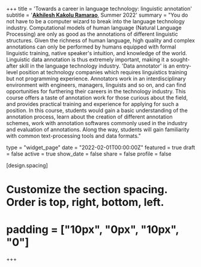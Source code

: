 +++
title = 'Towards a career in language technology: linguistic annotation'
subtitle = '[**Akhilesh Kakolu Ramarao**](https://slam.phil.hhu.de/authors/akhilesh/), Summer 2022'
summary = "You do not have to be a computer wizard to break into the language technology industry. Computational models of human language (Natural Language Processing) are only as good as the annotations of different linguistic structures. Given the richness of human language, high quality and complex annotations can only be performed by humans equipped with formal linguistic training, native speaker's intuition, and knowledge of the world. Linguistic data annotation is thus extremely important, making it a sought-after skill in the language technology industry. 'Data annotator' is an entry-level position at technology companies which requires linguistics training but not programming experience. Annotators work in an interdisciplinary environment with engineers, managers, linguists and so on, and can find opportunities for furthering their careers in the technology industry. This course offers a taste of annotation work for those curious about the field, and provides practical training and experience for applying for such a position. In this course, students would gain a basic understanding of the annotation process, learn about the creation of different annotation schemes, work with annotation softwares commonly used in the industry and evaluation of annotations. Along the way, students will gain familiarity with common text-processing tools and data formats."

type = "widget_page"
date = "2022-02-01T00:00:00Z"
featured = true
draft = false
active = true
show_date = false
share = false
profile = false

[design.spacing]
  # Customize the section spacing. Order is top, right, bottom, left.
  # padding = ["10px", "0px", "10px", "0"]

+++

